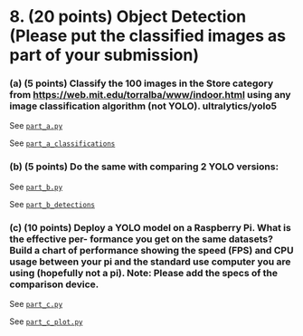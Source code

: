 # 8. (20 points) Object Detection (Please put the classified images as part of your submission)

### (a) (5 points) Classify the 100 images in the Store category from https://web.mit.edu/torralba/www/indoor.html using any image classification algorithm (not YOLO). ultralytics/yolo5

See [```part_a.py```](part_a.py)

See [```part_a_classifications```](part_a_classifications)

### (b) (5 points) Do the same with comparing 2 YOLO versions:

See [```part_b.py```](part_b.py)

See [```part_b_detections```](part_b_detections)

### (c) (10 points) Deploy a YOLO model on a Raspberry Pi. What is the effective per- formance you get on the same datasets? Build a chart of performance showing the speed (FPS) and CPU usage between your pi and the standard use computer you are using (hopefully not a pi). Note: Please add the specs of the comparison device.

See [```part_c.py```](part_c.py)

See [```part_c_plot.py```](part_c_plot.py)